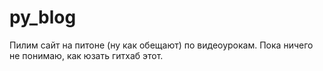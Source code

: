 # py_blog
Пилим сайт на питоне (ну как обещают) по видеоурокам.
Пока ничего не понимаю, как юзать гитхаб этот.
